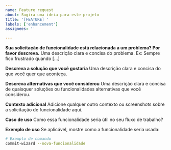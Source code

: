 ```yaml
---
name: Feature request
about: Sugira uma ideia para este projeto
title: '[FEATURE] '
labels: ['enhancement']
assignees: ''

---
```


**Sua solicitação de funcionalidade está relacionada a um problema? Por favor descreva.**
Uma descrição clara e concisa do problema. Ex: Sempre fico frustrado quando [...]

**Descreva a solução que você gostaria**
Uma descrição clara e concisa do que você quer que aconteça.

**Descreva alternativas que você considerou**
Uma descrição clara e concisa de quaisquer soluções ou funcionalidades alternativas que você considerou.

**Contexto adicional**
Adicione qualquer outro contexto ou screenshots sobre a solicitação de funcionalidade aqui.

**Caso de uso**
Como essa funcionalidade seria útil no seu fluxo de trabalho?

**Exemplo de uso**
Se aplicável, mostre como a funcionalidade seria usada:

```bash
# Exemplo de comando
commit-wizard --nova-funcionalidade
``` 